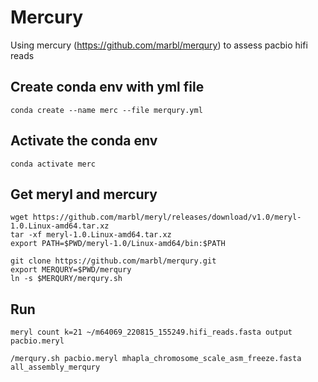 # Mercury
Using mercury (https://github.com/marbl/merqury) to assess pacbio hifi reads 


## Create conda env with yml file

```
conda create --name merc --file merqury.yml
```

## Activate the conda env

```
conda activate merc
```

## Get meryl and mercury
```
wget https://github.com/marbl/meryl/releases/download/v1.0/meryl-1.0.Linux-amd64.tar.xz
tar -xf meryl-1.0.Linux-amd64.tar.xz
export PATH=$PWD/meryl-1.0/Linux-amd64/bin:$PATH

git clone https://github.com/marbl/merqury.git
export MERQURY=$PWD/merqury
ln -s $MERQURY/merqury.sh
```
## Run 
```
meryl count k=21 ~/m64069_220815_155249.hifi_reads.fasta output pacbio.meryl

/merqury.sh pacbio.meryl mhapla_chromosome_scale_asm_freeze.fasta all_assembly_merqury
```
